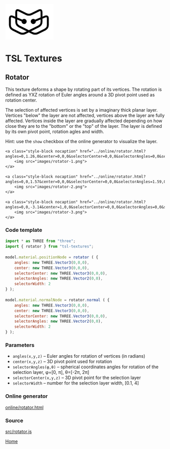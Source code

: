 <img class="logo" src="../assets/logo/logo.png">


# TSL Textures


## Rotator

This texture deforms a shape by rotating part of its vertices. The rotation is
defined as YXZ rotation of Euler angles around a 3D pivot point used as rotation
center.

The selection of affected vertices is set by a imaginary thick planar
layer. Vertices "below" the layer are not affected, vertices above the layer are
fully affected. Vertices inside the layer are gradually affected depending on
how close they are to the "bottom" or the "top" of the layer. The layer is
defined by its own pivot point, rotation agles and width.

Hint: use the `show` checkbox of the online generator to visualize the layer.

<p class="gallery">

	<a class="style-block nocaption" href="../online/rotator.html?angles=0,1.26,0&center=0,0,0&selectorCenter=0,0,0&selectorAngles=0,0&selectorWidth=2">
		<img src="images/rotator-1.png">
	</a>

	<a class="style-block nocaption" href="../online/rotator.html?angles=0,0,1.57&center=0,0,0&selectorCenter=0,0,0&selectorAngles=1.59,0&selectorWidth=1.0569">
		<img src="images/rotator-2.png">
	</a>

	<a class="style-block nocaption" href="../online/rotator.html?angles=0,0,-3.14&center=1,0,0&selectorCenter=0,0,0&selectorAngles=0,0&selectorWidth=2">
		<img src="images/rotator-3.png">
	</a>

</p>


### Code template

```js
import * as THREE from "three";
import { rotator } from "tsl-textures";

model.material.positionNode = rotator ( {
	angles: new THREE.Vector3(0,0,0),
	center: new THREE.Vector3(0,0,0),
	selectorCenter: new THREE.Vector3(0,0,0),
	selectorAngles: new THREE.Vector2(0,0),
	selectorWidth: 2
} );

model.material.normalNode = rotator.normal ( {
	angles: new THREE.Vector3(0,0,0),
	center: new THREE.Vector3(0,0,0),
	selectorCenter: new THREE.Vector3(0,0,0),
	selectorAngles: new THREE.Vector2(0,0),
	selectorWidth: 2
} );
```


### Parameters

* `angles(x,y,z)` &ndash; Euler angles for rotation of vertices (in radians)
* `center(x,y,z)` &ndash; 3D pivot point used for rotation
* `selectorAngles(φ,θ)` &ndash; spherical coordinates angles for rotation of the selection layer, φ=[0, &pi;], θ=[-2&pi;, 2&pi;]
* `selectorCenter(x,y,z)` &ndash; 3D pivot point for the selection layer
* `selectorWidth` &ndash; number for the selection layer width, [0.1, 4]


### Online generator

[online/rotator.html](../online/rotator.html)


### Source

[src/rotator.js](https://github.com/boytchev/tsl-textures/blob/main/src/rotator.js)


		
<div class="footnote">
	<a href="../">Home</a>
</div>